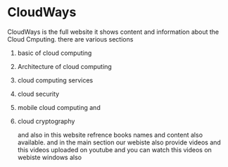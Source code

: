 # CloudWays
CloudWays is the full website it shows content and information about the Cloud Cmputing.
there are various sections 
1. basic of cloud computing
2. Architecture of cloud computing
3. cloud computing services
4. cloud security
5. mobile cloud computing and
6. cloud cryptography

   and also in this website refrence books names and content also available.
   and in the main section our webiste also provide videos and this videos uploaded on youtube and you can watch this videos on webiste windows also 
